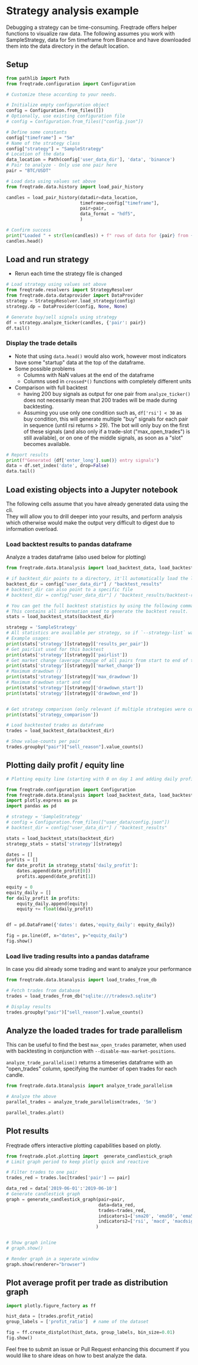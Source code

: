 # Strategy analysis example

Debugging a strategy can be time-consuming. Freqtrade offers helper functions to visualize raw data.
The following assumes you work with SampleStrategy, data for 5m timeframe from Binance and have downloaded them into the data directory in the default location.

## Setup


```python
from pathlib import Path
from freqtrade.configuration import Configuration

# Customize these according to your needs.

# Initialize empty configuration object
config = Configuration.from_files([])
# Optionally, use existing configuration file
# config = Configuration.from_files(["config.json"])

# Define some constants
config["timeframe"] = "5m"
# Name of the strategy class
config["strategy"] = "SampleStrategy"
# Location of the data
data_location = Path(config['user_data_dir'], 'data', 'binance')
# Pair to analyze - Only use one pair here
pair = "BTC/USDT"
```


```python
# Load data using values set above
from freqtrade.data.history import load_pair_history

candles = load_pair_history(datadir=data_location,
                            timeframe=config["timeframe"],
                            pair=pair,
                            data_format = "hdf5",
                            )

# Confirm success
print("Loaded " + str(len(candles)) + f" rows of data for {pair} from {data_location}")
candles.head()
```

## Load and run strategy
* Rerun each time the strategy file is changed


```python
# Load strategy using values set above
from freqtrade.resolvers import StrategyResolver
from freqtrade.data.dataprovider import DataProvider
strategy = StrategyResolver.load_strategy(config)
strategy.dp = DataProvider(config, None, None)

# Generate buy/sell signals using strategy
df = strategy.analyze_ticker(candles, {'pair': pair})
df.tail()
```

### Display the trade details

* Note that using `data.head()` would also work, however most indicators have some "startup" data at the top of the dataframe.
* Some possible problems
    * Columns with NaN values at the end of the dataframe
    * Columns used in `crossed*()` functions with completely different units
* Comparison with full backtest
    * having 200 buy signals as output for one pair from `analyze_ticker()` does not necessarily mean that 200 trades will be made during backtesting.
    * Assuming you use only one condition such as, `df['rsi'] < 30` as buy condition, this will generate multiple "buy" signals for each pair in sequence (until rsi returns > 29). The bot will only buy on the first of these signals (and also only if a trade-slot ("max_open_trades") is still available), or on one of the middle signals, as soon as a "slot" becomes available.  



```python
# Report results
print(f"Generated {df['enter_long'].sum()} entry signals")
data = df.set_index('date', drop=False)
data.tail()
```

## Load existing objects into a Jupyter notebook

The following cells assume that you have already generated data using the cli.  
They will allow you to drill deeper into your results, and perform analysis which otherwise would make the output very difficult to digest due to information overload.

### Load backtest results to pandas dataframe

Analyze a trades dataframe (also used below for plotting)


```python
from freqtrade.data.btanalysis import load_backtest_data, load_backtest_stats

# if backtest_dir points to a directory, it'll automatically load the last backtest file.
backtest_dir = config["user_data_dir"] / "backtest_results"
# backtest_dir can also point to a specific file 
# backtest_dir = config["user_data_dir"] / "backtest_results/backtest-result-2020-07-01_20-04-22.json"
```


```python
# You can get the full backtest statistics by using the following command.
# This contains all information used to generate the backtest result.
stats = load_backtest_stats(backtest_dir)

strategy = 'SampleStrategy'
# All statistics are available per strategy, so if `--strategy-list` was used during backtest, this will be reflected here as well.
# Example usages:
print(stats['strategy'][strategy]['results_per_pair'])
# Get pairlist used for this backtest
print(stats['strategy'][strategy]['pairlist'])
# Get market change (average change of all pairs from start to end of the backtest period)
print(stats['strategy'][strategy]['market_change'])
# Maximum drawdown ()
print(stats['strategy'][strategy]['max_drawdown'])
# Maximum drawdown start and end
print(stats['strategy'][strategy]['drawdown_start'])
print(stats['strategy'][strategy]['drawdown_end'])


# Get strategy comparison (only relevant if multiple strategies were compared)
print(stats['strategy_comparison'])

```


```python
# Load backtested trades as dataframe
trades = load_backtest_data(backtest_dir)

# Show value-counts per pair
trades.groupby("pair")["sell_reason"].value_counts()
```

## Plotting daily profit / equity line


```python
# Plotting equity line (starting with 0 on day 1 and adding daily profit for each backtested day)

from freqtrade.configuration import Configuration
from freqtrade.data.btanalysis import load_backtest_data, load_backtest_stats
import plotly.express as px
import pandas as pd

# strategy = 'SampleStrategy'
# config = Configuration.from_files(["user_data/config.json"])
# backtest_dir = config["user_data_dir"] / "backtest_results"

stats = load_backtest_stats(backtest_dir)
strategy_stats = stats['strategy'][strategy]

dates = []
profits = []
for date_profit in strategy_stats['daily_profit']:
    dates.append(date_profit[0])
    profits.append(date_profit[1])

equity = 0
equity_daily = []
for daily_profit in profits:
    equity_daily.append(equity)
    equity += float(daily_profit)


df = pd.DataFrame({'dates': dates,'equity_daily': equity_daily})

fig = px.line(df, x="dates", y="equity_daily")
fig.show()

```

### Load live trading results into a pandas dataframe

In case you did already some trading and want to analyze your performance


```python
from freqtrade.data.btanalysis import load_trades_from_db

# Fetch trades from database
trades = load_trades_from_db("sqlite:///tradesv3.sqlite")

# Display results
trades.groupby("pair")["sell_reason"].value_counts()
```

## Analyze the loaded trades for trade parallelism
This can be useful to find the best `max_open_trades` parameter, when used with backtesting in conjunction with `--disable-max-market-positions`.

`analyze_trade_parallelism()` returns a timeseries dataframe with an "open_trades" column, specifying the number of open trades for each candle.


```python
from freqtrade.data.btanalysis import analyze_trade_parallelism

# Analyze the above
parallel_trades = analyze_trade_parallelism(trades, '5m')

parallel_trades.plot()
```

## Plot results

Freqtrade offers interactive plotting capabilities based on plotly.


```python
from freqtrade.plot.plotting import  generate_candlestick_graph
# Limit graph period to keep plotly quick and reactive

# Filter trades to one pair
trades_red = trades.loc[trades['pair'] == pair]

data_red = data['2019-06-01':'2019-06-10']
# Generate candlestick graph
graph = generate_candlestick_graph(pair=pair,
                                   data=data_red,
                                   trades=trades_red,
                                   indicators1=['sma20', 'ema50', 'ema55'],
                                   indicators2=['rsi', 'macd', 'macdsignal', 'macdhist']
                                  )



```


```python
# Show graph inline
# graph.show()

# Render graph in a seperate window
graph.show(renderer="browser")

```

## Plot average profit per trade as distribution graph


```python
import plotly.figure_factory as ff

hist_data = [trades.profit_ratio]
group_labels = ['profit_ratio']  # name of the dataset

fig = ff.create_distplot(hist_data, group_labels, bin_size=0.01)
fig.show()

```

Feel free to submit an issue or Pull Request enhancing this document if you would like to share ideas on how to best analyze the data.
